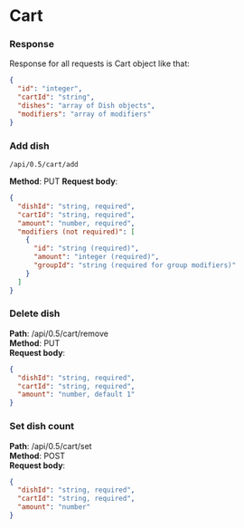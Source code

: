 # Cart

### Response
Response for all requests is Cart object like that:
~~~json
{
  "id": "integer",
  "cartId": "string",
  "dishes": "array of Dish objects",
  "modifiers": "array of modifiers"
}
~~~

### Add dish
~~~
/api/0.5/cart/add 
~~~
**Method**: PUT 
**Request body**:
~~~json
{
  "dishId": "string, required",
  "cartId": "string, required",
  "amount": "number, required",
  "modifiers (not required)": [
    {
      "id": "string (required)",
      "amount": "integer (required)",
      "groupId": "string (required for group modifiers)"
    }
  ]
}
~~~


### Delete dish
**Path**: /api/0.5/cart/remove \
**Method**: PUT \
**Request body**:
~~~json
{
  "dishId": "string, required",
  "cartId": "string, required",
  "amount": "number, default 1"
}
~~~


### Set dish count
**Path**: /api/0.5/cart/set \
**Method**: POST  \
**Request body**:
~~~json
{
  "dishId": "string, required",
  "cartId": "string, required",
  "amount": "number"
}
~~~

